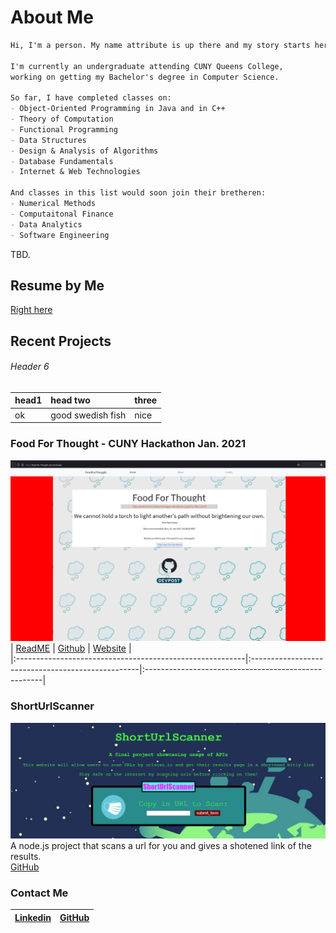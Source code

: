 # About Me
```markdown
Hi, I'm a person. My name attribute is up there and my story starts here. 

I'm currently an undergraduate attending CUNY Queens College, 
working on getting my Bachelor's degree in Computer Science.

So far, I have completed classes on: 
- Object-Oriented Programming in Java and in C++
- Theory of Computation
- Functional Programming
- Data Structures 
- Design & Analysis of Algorithms 
- Database Fundamentals
- Internet & Web Technologies

And classes in this list would soon join their bretheren:
- Numerical Methods
- Computaitonal Finance
- Data Analytics
- Software Engineering
```

TBD.
## Resume by Me 

[Right here](resume/Cai_Resume_2021.pdf)

## Recent Projects  

###### Header 6  
| head1        | head two          | three | 
|:-------------|:------------------|:------| 
| ok           | good swedish fish | nice  | 


### Food For Thought - CUNY Hackathon Jan. 2021  
![foodforthought](images/foodforthought.png)  
| [ReadME](https://github.com/Slaeh/FoodForThought#readme) | [Github](https://github.com/Slaeh/FoodForThought) | [Website](https://food-for-thought-psi.vercel.app/) |  
|:---------------------------------------------------------|:--------------------------------------------------|:----------------------------------------------------|  

### ShortUrlScanner  
![ShortUrlScanner](images/shorturlscanner.png)  
A node.js project that scans a url for you and gives a shotened link of the results.  
[GitHub](https://github.com/michael0419/ShortUrlScanner)

### Contact Me  

| [Linkedin](https://www.linkedin.com/in/michael-cai-a6515921b/)  | [GitHub](https://github.com/michael0419) |  
|:----------|:------|
